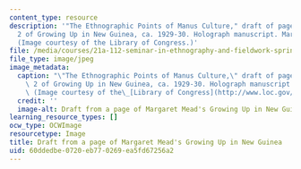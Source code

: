```yaml
---
content_type: resource
description: '"The Ethnographic Points of Manus Culture," draft of page from Appendix
  2 of Growing Up in New Guinea, ca. 1929-30. Holograph manuscript. Margaret Mead.
  (Image courtesy of the Library of Congress.)'
file: /media/courses/21a-112-seminar-in-ethnography-and-fieldwork-spring-2008/60ddedbe0720eb770269ea5fd67256a2_21a-112s08.jpg
file_type: image/jpeg
image_metadata:
  caption: "\"The Ethnographic Points of Manus Culture,\" draft of page from Appendix\
    \ 2 of Growing Up in New Guinea, ca. 1929-30. Holograph manuscript. Margaret Mead.\
    \ (Image courtesy of the\_[Library of Congress](http://www.loc.gov/).)"
  credit: ''
  image-alt: Draft from a page of Margaret Mead's Growing Up in New Guinea.
learning_resource_types: []
ocw_type: OCWImage
resourcetype: Image
title: Draft from a page of Margaret Mead's Growing Up in New Guinea
uid: 60ddedbe-0720-eb77-0269-ea5fd67256a2
---
```

